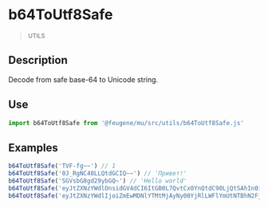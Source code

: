 # b64ToUtf8Safe

> <small>UTILS</small>

## Description

Decode from safe base-64 to Unicode string.

## Use

```js
import b64ToUtf8Safe from '@feugene/mu/src/utils/b64ToUtf8Safe.js'
```

## Examples

```js
b64ToUtf8Safe('TVF-fg~~') // 1
b64ToUtf8Safe('0J_RgNC40LLQtdGCIQ~~') // 'Привет!'
b64ToUtf8Safe('SGVsbG8gd29ybGQ~') // 'Hello world' 
b64ToUtf8Safe('eyJtZXNzYWdlOnsidGV4dCI6ItGB0L7QvtCx0YnQtdC90LjQtSAhIn0ifQ~~') // '{"message:{"text":"сообщение !"}"}' 
b64ToUtf8Safe('eyJtZXNzYWdlIjoiZmEwMDNlYTMtMjAyNy00YjRlLWFlYmUtNTBhN2FjY2JmZjVkIn0~') // '{"message":"fa003ea3-2027-4b4e-aebe-50a7accbff5d"}' 
```
